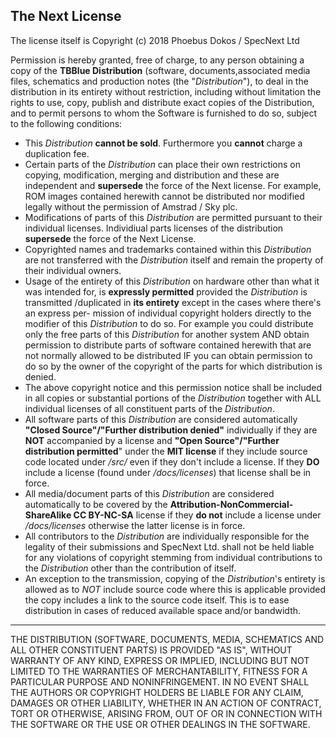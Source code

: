 The Next License
----------------

The license itself is Copyright (c) 2018 Phoebus Dokos / SpecNext Ltd

Permission is hereby granted, free of charge, to any person obtaining a copy
of the **TBBlue Distribution** (software, documents,associated media files, schematics and production notes (the "_Distribution_"), to deal in the distribution in
its entirety without restriction, including without limitation the rights to use, 
copy, publish and distribute exact copies of the Distribution, and to permit 
persons to whom the Software is furnished to do so, subject to the following 
conditions:

* This _Distribution_ **cannot be sold**. Furthermore you **cannot** charge a duplication
   fee.  
* Certain parts of the _Distribution_ can place their own restrictions on 
  copying, modification, merging and distribution and these are independent and
   **supersede** the force of the Next license. For example, ROM images contained 
   herewith cannot be distributed nor modified legally without the permission of
   Amstrad / Sky plc.  
* Modifications of parts of this _Distribution_ are permitted pursuant to their 
   individual licenses. Individiual parts licenses of the distribution **supersede**
   the force of the Next License.
* Copyrighted names and trademarks contained within this _Distribution_ are not
   transferred with the _Distribution_ itself and remain the property of their 
   individual owners.  
* Usage of the entirety of this _Distribution_ on hardware other than what it was 
   intended for, is **expressly permitted** provided the _Distribution_ is transmitted
   /duplicated in **its entirety** except in the cases where there's an express per-
   mission of individual copyright holders directly to the modifier of this 
   _Distribution_ to do so. For example you could distribute only the free parts 
   of this _Distribution_ for another system AND obtain permission to distribute 
   parts of software contained herewith that are not normally allowed to be 
   distributed IF you can obtain permission to do so by the owner of the 
   copyright of the parts for which distribution is denied.
* The above copyright notice and this permission notice shall be included in 
   all copies or substantial portions of the _Distribution_ together with ALL 
   individual licenses of all constituent parts of the _Distribution_.
* All software parts of this _Distribution_ are considered automatically 
   **"Closed Source"/"Further distribution denied"** individually if they are **NOT** 
   accompanied by a license and **"Open Source"/"Further distribution permitted**" 
   under the **MIT license** if they include source code located under */src/* even 
   if they don't include a license. If they **DO** include a license (found under 
   */docs/licenses*) that license shall be in force.  
* All media/document parts of this _Distribution_ are considered automatically to 
   be covered by the **Attribution-NonCommercial-ShareAlike CC BY-NC-SA** license if
   they **do not** include a license under */docs/licenses* otherwise the latter 
   license is in force.
* All contributors to the _Distribution_ are individually responsible for the 
   legality of their submissions and SpecNext Ltd. shall not be held liable for 
   any violations of copyright stemming from individual contributions to the 
   _Distribution_ other than the contribution of itself. 
* An exception to the transmission, copying of the _Distribution_'s entirety is allowed as to _NOT_ include source code where this is applicable provided the copy includes a link to the source code itself. This is to ease distribution in cases of reduced available space and/or bandwidth.  
  

----------------------------------------------------------------------------------
THE DISTRIBUTION (SOFTWARE, DOCUMENTS, MEDIA, SCHEMATICS AND ALL OTHER CONSTITUENT PARTS) IS PROVIDED "AS IS", WITHOUT WARRANTY OF ANY KIND, EXPRESS OR IMPLIED, INCLUDING BUT NOT LIMITED TO THE WARRANTIES OF MERCHANTABILITY,
FITNESS FOR A PARTICULAR PURPOSE AND NONINFRINGEMENT. IN NO EVENT SHALL THE AUTHORS OR COPYRIGHT HOLDERS BE LIABLE FOR ANY CLAIM, DAMAGES OR OTHER LIABILITY, WHETHER IN AN ACTION OF CONTRACT, TORT OR OTHERWISE, ARISING FROM, OUT OF OR IN CONNECTION WITH THE SOFTWARE OR THE USE OR OTHER DEALINGS IN THE SOFTWARE.
